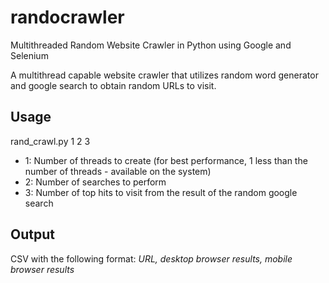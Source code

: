 # randocrawler
Multithreaded Random Website Crawler in Python using Google and Selenium

A multithread capable website crawler that utilizes random word generator and google search to obtain random URLs to visit.

## Usage
rand_crawl.py 1 2 3
- 1: Number of threads to create (for best performance, 1 less than the number of threads - available on the system)
- 2: Number of searches to perform
- 3: Number of top hits to visit from the result of the random google search

## Output
CSV with the following format:
*URL, desktop browser results, mobile browser results*
